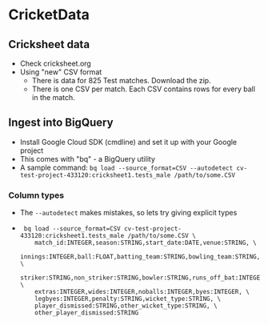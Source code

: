 # CricketData

## Cricksheet data
- Check cricksheet.org
- Using "new" CSV format
  - There is data for 825 Test matches. Download the zip.
  - There is one CSV per match. Each CSV contains rows for every ball in the match.

## Ingest into BigQuery
- Install Google Cloud SDK (cmdline) and set it up with your Google project
- This comes with "bq" - a BigQuery utility
- A sample command:
    `bq load --source_format=CSV --autodetect cv-test-project-433120:cricksheet1.tests_male /path/to/some.CSV`

### Column types
- The `--autodetect` makes mistakes, so lets try giving explicit types
- ```
   bq load --source_format=CSV cv-test-project-433120:cricksheet1.tests_male /path/to/some.CSV \
      match_id:INTEGER,season:STRING,start_date:DATE,venue:STRING, \
      innings:INTEGER,ball:FLOAT,batting_team:STRING,bowling_team:STRING, \
      striker:STRING,non_striker:STRING,bowler:STRING,runs_off_bat:INTEGER, \
      extras:INTEGER,wides:INTEGER,noballs:INTEGER,byes:INTEGER, \
      legbyes:INTEGER,penalty:STRING,wicket_type:STRING, \
      player_dismissed:STRING,other_wicket_type:STRING, \
      other_player_dismissed:STRING
   ```